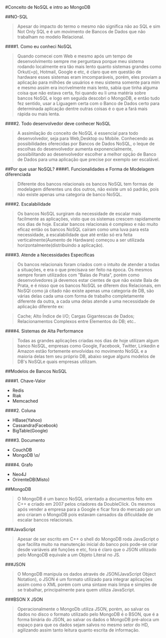 #Conceito de NoSQL e intro ao MongoDB


##NO-SQL
>Apesar do impacto do termo o mesmo não significa não ao SQL e sim Not Only SQL 
e é um movimento de Bancos de Dados que não trabalham no modelo Relacional.

####1. Como eu conheci NoSQL
>Quando comecei com Web e mesmo após um tempo de desenvolvimento sempre me perguntava porque meu sistema rodando localmente era tão mais lento quanto sistemas grandes como Orkut(=p), Hotmail, Google e etc, é claro que em questão de hardware esses sistemas eram imcomparáveis, porém, eles proviam a aplicação para milhões de usuários e meu sistema somente para mim e mesmo assim era incrivelmente mais lento, sabia que tinha alguma coisa que não estava certa, foi quando eu li uma matéria sobre bancos NoSQL e logo em seguida descobri o MongoDB, e então tudo fez sentido, usar a Liguagem certa com o Banco de Dados certo para determinada aplicação dentre outras coisas é o que a fará mais rápida ou mais lenta.


####2. Todo desenvolvedor deve conhecer NoSQL
>A assimilação do conceito de NoSQL é essencial para todo desenvolvedor, seja para Web,Desktop ou Mobile. Conhecendo as possibilidades oferecidas por Bancos de Dados NoSQL, o leque de escolhas do desenvolvedor aumenta exponencialmente, possibilitando ao desenvolvedor escolher a melhor opção de Banco de Dados para uma aplicação que precise por exemplo ser escalável.  


##Por que usar NoSQL?
####1. Funcionalidades e Forma de Modelagem diferenciada
>Diferente dos bancos relacionais os bancos NoSQL tem formas de modelagem diferentes uns dos outros, não existe um só padrão, pois não existe apenas uma categoria de banco NoSQL.


####2. Escalabilidade
>Os bancos NoSQL surgiram da necessidade de escalar mais facilmente as aplicações, visto que os sistemas crescem rapidamente nos dias de hoje. Escalar bancos relacionais é complexo e não muito eficaz  então os bancos NoSQL caíram como uma luva para esta necessidade, a escalabilidade que até então só era feita verticalmente(Aumento de Hardware) começou a ser utilizada horizontalmente(distribuindo a aplicação).


####3. Atende a Necessidades Específicas
>Os bancos relacionais foram criados com o intuito de atender a todas a situações, e era o que precisava ser feito na época. Os mesmos sempre foram utilizados com "Balas de Prata", porém como desenvolvedores já devemos estar cientes de que não existe Bala de Prata, e é nisso que os bancos NoSQL se diferem dos Relacionais, em NoSQl como já citado não existe apenas uma categoria de DB, são várias delas cada uma com forma de trabalho completamente diferente da outra, a cada uma delas atende a uma necessidade de aplicação diferente ex: 

>Cache; 
Alto Índice de I/O; 
Cargas Gigantescas de Dados;
Relacionamentos Complexos entre Elementos do DB;
etc..


####4. Sistemas de Alta Performance
>Todas as grandes aplicações criadas nos dias de hoje utilizam algum banco NoSQL, empresas como Google, Facebook, Twitter, Linkedin e Amazon estão fortemente envolvidas no movimento NoSQL e a maioria delas tem seu próprio DB, abaixo segue alguns modelos de DB's NoSQLe quais empresas utilizam.





##Modelos de Bancos NoSQL

####1. 	Chave-Valor
<ul>
	<li>Redis</li>
	<li>Riak</li>
	<li>Memcached</li>
</ul>		
####2. 	Coluna
<ul>
	<li>HBase(Yahoo)</li>
	<li>Cassandra(Facebook)</li>
	<li>BigTable(Google)</li>
</ul>		
####3. 	Documento
<ul>
	<li>CouchDB</li>
	<li>MongoDB  \o/</li>
</ul>
####4. 	Grafo
<ul>
	<li>Neo4J</li>
	<li>OrirenteDB(Misto)</li>
</ul>



##MongoDB
>O MongoDB é um banco NoSQL orientado a documentos feito em C++ e criado em 2007 pelos criadores da DoubleClick. Os mesmos após vender a  empresa para a Google e ficar fora do mercado por um ano criaram o MongoDB pois estavam cansados da dificuldade de escalar bancos relacionais.


###JavaScript
>Apesar de ser escrito em C++ o shell do MongoDB roda JavaScript o que facilita muito na manutenção inicial do banco pois pode-se criar desde variáveis até funções e etc, fora é claro que o JSON utilizado pelo MongoDB equivale a um Objeto Literal no JS.


###JSON
>O MongoDB manipula os dados através de JSON(JavaScript Object Notation), o JSON é um formato utilizado para integrar aplicações assim como o XML porém com uma sintaxe mais limpa e simples de se trabalhar, principalmente para quem utiliza JavaScript.


###BSON X JSON
>Operacionalmente o MongoDb utiliza JSON, porém, ao salvar os dados no disco o formato utilizado pelo MongoDB é o BSON, que é a forma binária do JSON, ao salvar os dados o MongoDB pré-aloca um espaço para que os dados sejam salvos no mesmo setor do HD, agilizando assim tanto leitura quanto escrita de informação.